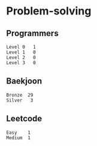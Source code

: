 # Problem-solving 

## Programmers
```
Level 0	  1
Level 1   0
Level 2   0
Level 3   0
```


## Baekjoon
```
Bronze	29
Silver   3
```

## Leetcode
```
Easy    1
Medium  1
```
